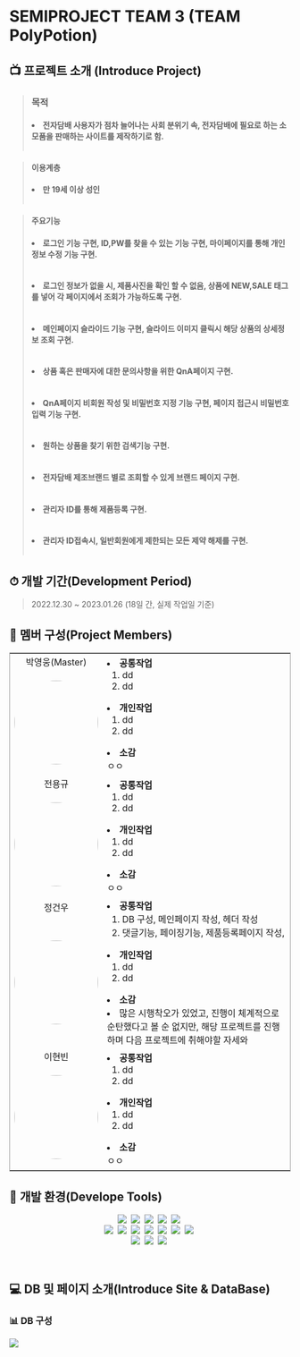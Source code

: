 # SEMIPROJECT TEAM 3 (TEAM PolyPotion)

## 📺 프로젝트 소개 (Introduce Project)
>### <strong>목적</strong>
>#### <li>전자담배 사용자가 점차 늘어나는 사회 분위기 속, 전자담배에 필요로 하는 소모품을 판매하는 사이트를 제작하기로 함.</li> <br>

><strong>이용계층</strong>
>#### <li>만 19세 이상 성인</li> <br>

><strong>주요기능</strong>
>#### <li>로그인 기능 구현, ID,PW를 찾을 수 있는 기능 구현, 마이페이지를 통해 개인정보 수정 기능 구현.</li><br>
>#### <li>로그인 정보가 없을 시, 제품사진을 확인 할 수 없음, 상품에 NEW,SALE 태그를 넣어 각 페이지에서 조회가 가능하도록 구현.</li><br>
>#### <li>메인페이지 슬라이드 기능 구현, 슬라이드 이미지 클릭시 해당 상품의 상세정보 조회 구현.</li><br>
>#### <li>상품 혹은 판매자에 대한 문의사항을 위한 QnA페이지 구현.</li><br>
>#### <li>QnA페이지 비회원 작성 및 비밀번호 지정 기능 구현, 페이지 접근시 비밀번호 입력 기능 구현.</li><br>
>#### <li>원하는 상품을 찾기 위한 검색기능 구현.</li><br>
>#### <li>전자담배 제조브랜드 별로 조회할 수 있게 브랜드 페이지 구현.</li><br>
>#### <li>관리자 ID를 통해 제품등록 구현.</li><br>
>#### <li>관리자 ID접속시, 일반회원에게 제한되는 모든 제약 해제를 구현.</li><br>

 

## ⏱ 개발 기간(Development Period)
>2022.12.30 ~ 2023.01.26 (18일 간, 실제 작업일 기준)


## 👬 멤버 구성(Project Members)

<table style="border: 1px solid #999">
        <tbody>
          <tr>
            <td align="center">박영웅(Master)</td>
            <td rowspan="2" width="700px">
              <li><strong>공통작업</strong>
                <ol start="1">
                  <li>dd</li>
                  <li>dd</li>
                </ol>
              </li>
              <li><strong>개인작업</strong>
                <ol start="1">
                  <li>dd</li>
                  <li>dd</li>
                </ol>
              </li>
              <li><strong>소감</strong></li>
              ㅇㅇ
            </td>
          </tr>
          <tr>
            <td><p style="text-align: center;"><img src="https://avatars.githubusercontent.com/u/114656782?v=4" style="border-radius: 100%; height: 150px; text-align: center;"></p></td>
          </tr>
          <tr>
            <td align="center">전용규</td>
            <td rowspan="2">
              <li><strong>공통작업</strong>
                <ol start="1">
                  <li>dd</li>
                  <li>dd</li>
                </ol>
              </li>
              <li><strong>개인작업</strong>
                <ol start="1">
                  <li>dd</li>
                  <li>dd</li>
                </ol>
              </li>
              <li><strong>소감</strong></li>
              ㅇㅇ
            </td>
          </tr>
          <tr>
            <td><p style="text-align: center;"><img src="https://avatars.githubusercontent.com/u/63365132?v=4" style="border-radius: 100%; height: 150px; text-align: center;"></p></td>
          </tr>
          <tr>
            <td align="center">정건우</td>
            <td rowspan="2">
              <li><Strong>공통작업</Strong>
                <ol start="1">
                  <li>DB 구성, 메인페이지 작성, 헤더 작성</li>
                  <li>댓글기능, 페이징기능, 제품등록페이지 작성, </li>
                </ol>
              </li>
              <li><strong>개인작업</strong>
                <ol start="1">
                  <li>dd</li>
                  <li>dd</li>
                </ol>
              </li>
              <li><strong>소감</strong></li>
                <li>많은 시행착오가 있었고, 진행이 체계적으로 순탄했다고 볼 순 없지만, 해당 프로젝트를 진행하며 다음 프로젝트에 취해야할 자세와</li>
            </td>
          </tr>
          <tr>
            <td><p style="text-align: center;"><img src="https://avatars.githubusercontent.com/u/53090748?v=4" style="border-radius: 100%; height: 150px; text-align: center;"></p></td>
          </tr>
          <tr>
            <td align="center">이현빈</td>
            <td rowspan="2">
              <li><strong>공통작업</strong>
                <ol start="1">
                  <li>dd</li>
                  <li>dd</li>
                </ol>
              </li>
              <li><strong>개인작업</strong>
                <ol start="1">
                  <li>dd</li>
                  <li>dd</li>
                </ol>
              </li>
              <li><strong>소감</strong></li>
              ㅇㅇ
            </td>
          </tr>
          <tr>
            <td><p style="text-align: center;"><img src="https://avatars.githubusercontent.com/u/53090748?s=400&v=4" style="border-radius: 100%; height: 150px; text-align: center;"></p></td>
          </tr>
        </tbody>
    </table>

## 🧰 개발 환경(Develope Tools)
<p align="center">
   <img src="https://img.shields.io/badge/HTML5-E34F26?style=for-the-badge&logo=html5&logoColor=white"/></a>&nbsp
   <img src="https://img.shields.io/badge/CSS3-1572B6?style=for-the-badge&logo=css3&logoColor=white"/></a>&nbsp
   <img src="https://img.shields.io/badge/Bootstrap-7952B3?style=for-the-badge&logo=Bootstrap&logoColor=white"/></a>&nbsp
   <img src="https://img.shields.io/badge/JavaScript-F7DF1E?style=for-the-badge&logo=javascript&logoColor=black"/></a>&nbsp 
   <img src="https://img.shields.io/badge/Visual%20Studio%20Code-007ACC.svg?&style=for-the-badge&logo=Visual%20Studio%20Code&logoColor=white"/></a>&nbsp <br>
   <img src="https://img.shields.io/badge/Java-ED8B00?style=for-the-badge&logo=java&logoColor=white"/></a>&nbsp
   <img src="https://img.shields.io/badge/jQuery-0769AD?style=for-the-badge&logo=jQuery&logoColor=white"/></a>&nbsp
   <img src="https://img.shields.io/badge/Eclipse%20IDE-2C2255.svg?&style=for-the-badge&logo=Eclipse%20IDE&logoColor=white"/></a>&nbsp
   <img src="https://img.shields.io/badge/Oracle-F80000?style=for-the-badge&logo=Oracle&logoColor=white"/></a>&nbsp
   <img src="https://img.shields.io/badge/GIT-E44C30?style=for-the-badge&logo=git&logoColor=white"/></a>&nbsp
   <img src="https://img.shields.io/badge/Apache%20tomcat-F8DC75?style=for-the-badge&logo=Apache%20tomcat&logoColor=white"/></a>&nbsp
   <img src="https://img.shields.io/badge/Sourcetree-0052CC?style=for-the-badge&logo=Sourcetree&logoColor=white"/></a>&nbsp <br>
   <img src="https://img.shields.io/badge/Discord-5865F2?style=for-the-badge&logo=Discord&logoColor=white"/></a>&nbsp
   <img src="https://img.shields.io/badge/Kakaotalk-FFCD00?style=for-the-badge&logo=Kakaotalk&logoColor=white"/></a>&nbsp
   <img src="https://img.shields.io/badge/Adobe%20Photoshop-31A8FF?style=for-the-badge&logo=Adobe%20Photoshop&logoColor=white"/></a>&nbsp
<p><br>

## 💻 DB 및 페이지 소개(Introduce Site & DataBase)

### 📊 DB 구성
   <img src="https://s3.us-west-2.amazonaws.com/secure.notion-static.com/e14bc78b-793c-414f-a057-8facbc4693a2/DB_ERD.png?X-Amz-Algorithm=AWS4-HMAC-SHA256&X-Amz-Content-Sha256=UNSIGNED-PAYLOAD&X-Amz-Credential=AKIAT73L2G45EIPT3X45%2F20230126%2Fus-west-2%2Fs3%2Faws4_request&X-Amz-Date=20230126T123515Z&X-Amz-Expires=86400&X-Amz-Signature=cd884da24ff802536416f5b5bd846b5097d47399e71af7b4073cc89698db4a6d&X-Amz-SignedHeaders=host&response-content-disposition=filename%3D%22DB_ERD.png%22&x-id=GetObject"/>
